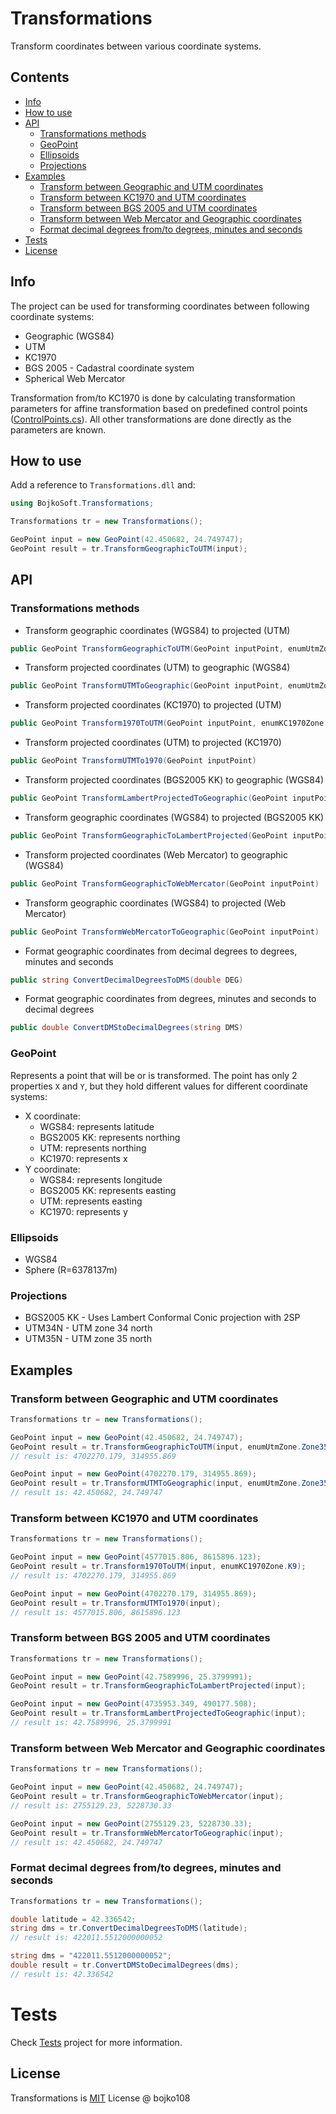 # Transformations

Transform coordinates between various coordinate systems.

## Contents

- [Info](#info)
- [How to use](#how-to-use)
- [API](#api)
    - [Transformations methods](#transformations-methods)
    - [GeoPoint](#geopoint)
    - [Ellipsoids](#ellipsoids)
    - [Projections](#projections)
- [Examples](#examples)
    - [Transform between Geographic and UTM coordinates](#transform-between-geographic-and-utm-coordinates)
    - [Transform between KC1970 and UTM coordinates](#transform-between-kc1970-and-utm-coordinates)
    - [Transform between BGS 2005 and UTM coordinates](#transform-between-bgs-2005-and-utm-coordinates)
    - [Transform between Web Mercator and Geographic coordinates](#transform-between-web-mercator-and-geographic-coordinates)
    - [Format decimal degrees from/to degrees, minutes and seconds](#format-decimal-degrees-from/to-degrees,-minutes-and-seconds)
- [Tests](#tests)
- [License](#license)

## Info

The project can be used for transforming coordinates between following coordinate systems:

- Geographic (WGS84)
- UTM
- KC1970
- BGS 2005 - Cadastral coordinate system
- Spherical Web Mercator

Transformation from/to KC1970 is done by calculating transformation parameters for affine transformation based on predefined control points ([ControlPoints.cs](Transformations/ControlPoints/ControlPoints.cs)). All other transformations are done directly as the parameters are known.

## How to use

Add a reference to `Transformations.dll` and:

```csharp
using BojkoSoft.Transformations;

Transformations tr = new Transformations();

GeoPoint input = new GeoPoint(42.450682, 24.749747);
GeoPoint result = tr.TransformGeographicToUTM(input);
```

## API

### Transformations methods

- Transform geographic coordinates (WGS84) to projected (UTM)

```csharp
public GeoPoint TransformGeographicToUTM(GeoPoint inputPoint, enumUtmZone targetUtmZone = enumUtmZone.Zone35N)
```

- Transform projected coordinates (UTM) to geographic (WGS84)

```csharp
public GeoPoint TransformUTMToGeographic(GeoPoint inputPoint, enumUtmZone sourceUtmZone = enumUtmZone.Zone35N)
```

- Transform projected coordinates (KC1970) to projected (UTM)

```csharp
public GeoPoint Transform1970ToUTM(GeoPoint inputPoint, enumKC1970Zone source1970Zone = enumKC1970Zone.K9)
```

- Transform projected coordinates (UTM) to projected (KC1970)

```csharp
public GeoPoint TransformUTMTo1970(GeoPoint inputPoint)
```

- Transform projected coordinates (BGS2005 KK) to geographic (WGS84)

```csharp
public GeoPoint TransformLambertProjectedToGeographic(GeoPoint inputPoint)
```

- Transform geographic coordinates (WGS84) to projected (BGS2005 KK)

```csharp
public GeoPoint TransformGeographicToLambertProjected(GeoPoint inputPoint)
```

- Transform projected coordinates (Web Mercator) to geographic (WGS84)

```csharp
public GeoPoint TransformGeographicToWebMercator(GeoPoint inputPoint)
```

- Transform geographic coordinates (WGS84) to projected (Web Mercator)

```csharp
public GeoPoint TransformWebMercatorToGeographic(GeoPoint inputPoint)
```

- Format geographic coordinates from decimal degrees to degrees, minutes and seconds

```csharp
public string ConvertDecimalDegreesToDMS(double DEG)
```

- Format geographic coordinates from degrees, minutes and seconds to decimal degrees

```csharp
public double ConvertDMStoDecimalDegrees(string DMS)
```

### GeoPoint
Represents a point that will be or is transformed. The point has only 2 properties `X` and `Y`, but they hold different values for different coordinate systems:
- X coordinate:
    - WGS84: represents latitude
    - BGS2005 KK: represents northing
    - UTM: represents northing
    - KC1970: represents x
- Y coordinate:
    - WGS84: represents longitude
    - BGS2005 KK: represents easting
    - UTM: represents easting
    - KC1970: represents y

### Ellipsoids
- WGS84
- Sphere (R=6378137m)

### Projections
- BGS2005 KK - Uses Lambert Conformal Conic projection with 2SP
- UTM34N - UTM zone 34 north
- UTM35N - UTM zone 35 north

## Examples

### Transform between Geographic and UTM coordinates
```csharp
Transformations tr = new Transformations();

GeoPoint input = new GeoPoint(42.450682, 24.749747);
GeoPoint result = tr.TransformGeographicToUTM(input, enumUtmZone.Zone35N);
// result is: 4702270.179, 314955.869

GeoPoint input = new GeoPoint(4702270.179, 314955.869);
GeoPoint result = tr.TransformUTMToGeographic(input, enumUtmZone.Zone35N);
// result is: 42.450682, 24.749747
```
### Transform between KC1970 and UTM coordinates
```csharp
Transformations tr = new Transformations();

GeoPoint input = new GeoPoint(4577015.806, 8615896.123);
GeoPoint result = tr.Transform1970ToUTM(input, enumKC1970Zone.K9);
// result is: 4702270.179, 314955.869

GeoPoint input = new GeoPoint(4702270.179, 314955.869);
GeoPoint result = tr.TransformUTMTo1970(input);
// result is: 4577015.806, 8615896.123
```
### Transform between BGS 2005 and UTM coordinates
```csharp
Transformations tr = new Transformations();

GeoPoint input = new GeoPoint(42.7589996, 25.3799991);
GeoPoint result = tr.TransformGeographicToLambertProjected(input);

GeoPoint input = new GeoPoint(4735953.349, 490177.508);
GeoPoint result = tr.TransformLambertProjectedToGeographic(input);
// result is: 42.7589996, 25.3799991
```
### Transform between Web Mercator and Geographic coordinates
```csharp
Transformations tr = new Transformations();

GeoPoint input = new GeoPoint(42.450682, 24.749747);
GeoPoint result = tr.TransformGeographicToWebMercator(input);
// result is: 2755129.23, 5228730.33

GeoPoint input = new GeoPoint(2755129.23, 5228730.33);
GeoPoint result = tr.TransformWebMercatorToGeographic(input);
// result is: 42.450682, 24.749747
```
### Format decimal degrees from/to degrees, minutes and seconds
```csharp
Transformations tr = new Transformations();

double latitude = 42.336542;
string dms = tr.ConvertDecimalDegreesToDMS(latitude);
// result is: 422011.5512000000052

string dms = "422011.5512000000052";
double result = tr.ConvertDMStoDecimalDegrees(dms);
// result is: 42.336542
```

# Tests

Check [Tests](https://github.com/bojko108/Transformations.NET/tree/master/Tests) project for more information.

## License

Transformations is [MIT](https://choosealicense.com/licenses/mit/) License @ bojko108
